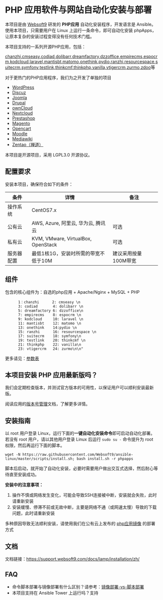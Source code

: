 
# PHP 应用软件与网站自动化安装与部署

本项目是由 [Websoft9](https://www.websoft9.com) 研发的 **PHP应用** 自动化安装程序，开发语言是 Ansible。使用本项目，只需要用户在 Linux 上运行一条命令，即可自动化安装 phpApps，让原本复杂的安装过程变得没有任何技术门槛。  

本项目支持的一系列开源PHP应用，包括：  

[chanzhi,cmseasy,codiad,dolibarr,dreamfactory,dzzoffice,empirecms,espocrm,kodcloud,laravel,mantisbt,matomo,onethink,pydio,ranzhi,resourcespace,suitecrm,symfony,testlink,thinkcmf,thinkphp,vanilla,vtigercrm,zurmo,zdoo](/roles/phpapps/tasks)等

对于更热门的PHP应用程序，我们为之开发了单独的项目

* [WordPress](https://github.com/Websoft9/ansible-wordpress)
* [Discuz](https://github.com/Websoft9/ansible-discuz)
* [Joomla](https://github.com/Websoft9/ansible-joomla)
* [Drupal](https://github.com/Websoft9/ansible-drupal)
* [ownCloud](https://github.com/Websoft9/ansible-owncloud)
* [Nextcloud](https://github.com/Websoft9/ansible-nextcloud)
* [Prestashop](https://github.com/Websoft9/ansible-prestashop)
* [Magento](https://github.com/Websoft9/ansible-magento)
* [Opencart](https://github.com/Websoft9/ansible-opencart)
* [Moodle](https://github.com/Websoft9/ansible-moodle)
* [Mediawiki](https://github.com/Websoft9/ansible-mediawiki)
* [Zentao（禅道）](https://github.com/Websoft9/ansible-zentao)

本项目是开源项目，采用 LGPL3.0 开源协议。

## 配置要求

安装本项目，确保符合如下的条件：

| 条件       | 详情       | 备注  |
| ------------ | ------------ | ----- |
| 操作系统       | CentOS7.x       |   |
| 公有云| AWS, Azure, 阿里云, 华为云, 腾讯云 | 可选 |
| 私有云|  KVM, VMware, VirtualBox, OpenStack | 可选 |
| 服务器配置 | 最低1核1G，安装时所需的带宽不低于10M |  建议采用按量100M带宽 |

## 组件

包含的核心组件为：自选的php应用 + Apache/Nginx + MySQL + PHP

```
      1：chanzhi      2: cmseasy \n
      3: codiad       4: dolibarr \n
      5: dreamfactory 6: dzzoffice\n
      7: empirecms    8: espocrm \n
      9: kodcloud     10: laravel \n
      11: mantisbt    12: matomo \n
      13: onethink    14:pydio \n
      15: ranzhi      16: resourcespace \n
      17: suitecrm    18: symfony\n
      19: testlink    20: thinkcmf \n
      21: thinkphp    22: vanilla\n
      23: vtigercrm   24: zurmo\n\n"
```

更多请见：[参数表](https://support.websoft9.com/docs/lamp/zh/stack-components.html)

## 本项目安装 PHP 应用最新版吗？

我们会定期检查版本，并测试官方版本的可用性，以保证用户可以顺利安装最新版。  

阅读应用的[版本号管理](version.md)文档，了解更多详情。

## 安装指南

以 root 用户登录 Linux，运行下面的**一键自动化安装命令**即可启动自动化部署。若没有 root 用户，请以其他用户登录 Linux 后运行 `sudo su -` 命令提升为 root 权限，然后再运行下面的脚本。

```
wget -N https://raw.githubusercontent.com/Websoft9/ansible-linux/master/scripts/install.sh; bash install.sh -r phpapps
```

脚本后启动，就开始了自动化安装，必要时需要用户做出交互式选择，然后耐心等待直至安装成功。

**安装中的注意事项：**  

1. 操作不慎或网络发生变化，可能会导致SSH连接被中断，安装就会失败，此时请重新安装
2. 安装缓慢、停滞不前或无故中断，主要是网络不通（或网速太慢）导致的下载问题，此时请重新安装

多种原因导致无法顺利安装，请使用我们在公有云上发布的 [php应用镜像](https://apps.websoft9.com) 的部署方式


## 文档

文档链接：https://support.websoft9.com/docs/lamp/installation/zh/

## FAQ

- 命令脚本部署与镜像部署有什么区别？请参考：[镜像部署-vs-脚本部署](https://support.websoft9.com/docs/faq/zh/bz-product.html#镜像部署-vs-脚本部署)
- 本项目支持在 Ansible Tower 上运行吗？支持
